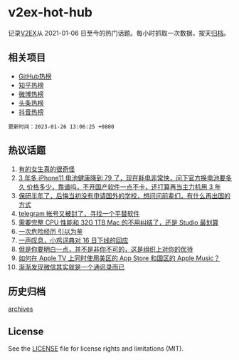 # v2ex-hot-hub

 记录[V2EX](https://www.v2ex.com/)从 2021-01-06 日至今的热门话题。每小时抓取一次数据，按天[归档](archives)。
 
 ## 相关项目

- [GitHub热榜](https://github.com/snaildev/github-hot-hub)
- [知乎热榜](https://github.com/snaildev/zhihu-hot-hub)
- [微博热榜](https://github.com/snaildev/weibo-hot-hub)
- [头条热榜](https://github.com/snaildev/toutiao-hot-hub)
- [抖音热榜](https://github.com/snaildev/douyin-hot-hub)


 `更新时间：2023-01-26 13:06:25 +0800`

## 热议话题

1. [有的女生真的很奇怪](https://www.v2ex.com/t/910629)
1. [3 年多 iPhone11 电池健康降到 79 了，现在耗电非常快，问下官方换电池要多久 价格多少，靠谱吗，不开国产软件一点不卡，还打算再当主力机用 3 年](https://www.v2ex.com/t/910561)
1. [保研半年了，后悔当初没有申请国外的学校，想问问前辈们，有什么再出国的方式](https://www.v2ex.com/t/910562)
1. [telegram 帐号又被封了，寻找一个平替软件](https://www.v2ex.com/t/910653)
1. [需要完整 CPU 性能和 32G 1TB Mac 的不用纠结了，还是 Studio 最划算](https://www.v2ex.com/t/910565)
1. [一次危险经历 引以为鉴](https://www.v2ex.com/t/910581)
1. [一声叹息，小鸡词典对 16 日下线的回应](https://www.v2ex.com/t/910656)
1. [但是你要明白一点，并不是非你不可的，这是组织上对你的优待](https://www.v2ex.com/t/910582)
1. [如何在 Apple TV 上同时使用美区的 App Store 和国区的 Apple Music？](https://www.v2ex.com/t/910667)
1. [渐渐发现微信其实就是一个通讯录而已](https://www.v2ex.com/t/910603)

## 历史归档

[archives](archives)

## License

See the [LICENSE](LICENSE) file for license rights and limitations (MIT).
